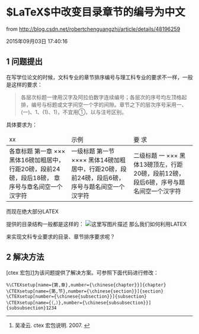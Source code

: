 # \$LaTeX\$中改变目录章节的编号为中文

from <http://blog.csdn.net/robertchenguangzhi/article/details/48196259>

 2015年09月03日 17:40:16

## 1 问题提出

在写学位论文的时候，文科专业的章节排序编号与理工科专业的要求不一样，一般是这样的要求：

> 各层次标题一律用汉字及阿拉伯数字连续编号；各层次的序号均左顶格起排，编号与标题或文字间空一个字的间隙。章节之下的层次序号采用一、(一)、1、(1)、1)，不宜用①，以与注号区别。

具体要求为：

<table>
<colgroup>
<col width="33%" />
<col width="33%" />
<col width="33%" />
</colgroup>
<thead>
<tr class="header">
<td align="left">xx</td>
<td align="left">
示例</td>
<td align="left">
要 求</td></th>
</tr>
</thead>
<tbody>
<tr class="odd">
<td align="left">各章标题
第一章 ×××
黑体16磅加粗居中，行距20磅，段前24磅，段后18磅， 章序号与章名间空一个汉字符</td>
<td align="left">一级标题
第一节 ××××
黑体14磅加粗居中，行距20磅，段前24磅，段后6磅，序号与题名间空一个汉字符</td>
<td align="left">二级标题
一 ×××
黑体13磅顶左，行距20磅，段前12磅，段后6磅，序号与题名间空一个汉字符</td>
</tr>
</tbody>
</table>

而现在绝大部分LATEX

提供的目录结构一般都是这样的：
 ![这里写图片描述](http://img.blog.csdn.net/20150903173428978)
 那么我们如何利用LATEX

来实现文科专业要求的目录、章节排序要求呢？

## 2 解决方法

[ctex 宏包][1](#fn:1 "See footnote")为该问题提供了解决方案。可参照下面代码进行修改：

```{.prettyprint data-initialized="true" data-gclp-id="0"}
%\CTEXsetup[name={第,章},number={\chinese{chapter}}]{chapter}
\CTEXsetup[name={第,节},number={\chinese{section}}]{section}
\CTEXsetup[number={\chinese{subsection}}]{subsection}
\CTEXsetup[name={（,）},number={\chinese{subsubsection}}]{subsubsection}1234
```

* * *

1.  吴凌云. ctex 宏包说明. 2007. [↩](#fnref:1 "Return to article")
